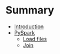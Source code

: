 # Summary

* [Introduction](README.md)
* [PySpark](pyspark/README.md)
  * [Load files](pyspark/load_files.md)
  * [Join](pyspark/join.md)

